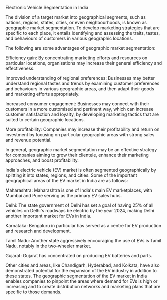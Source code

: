 Electronic Vehicle Segmentation in India 


The division of a target market into geographical segments, such as nations, regions, states, cities, or even neighbourhoods, is known as geographic market segmentation. To develop marketing strategies that are specific to each place, it entails identifying and assessing the traits, tastes, and behaviours of customers in various geographic locations.

The following are some advantages of geographic market segmentation:

Efficiency gain: By concentrating marketing efforts and resources on particular locations, organisations may increase their general efficiency and effectiveness.

Improved understanding of regional preferences: Businesses may better understand regional tastes and trends by examining customer preferences and behaviours in various geographic areas, and then adapt their goods and marketing efforts appropriately.

Increased consumer engagement: Businesses may connect with their customers in a more customised and pertinent way, which can increase customer satisfaction and loyalty, by developing marketing tactics that are suited to certain geographic locations.

More profitability: Companies may increase their profitability and return on investment by focusing on particular geographic areas with strong sales and revenue potential.

In general, geographic market segmentation may be an effective strategy for companies aiming to grow their clientele, enhance their marketing approaches, and boost profitability.

India's electric vehicle (EV) market is often segmented geographically by splitting it into states, regions, and cities. Some of the important geographical areas of the EV market in India are as follows:

Maharashtra: Maharashtra is one of India's main EV marketplaces, with Mumbai and Pune serving as the primary EV sales hubs.

Delhi: The state government of Delhi has set a goal of having 25% of all vehicles on Delhi's roadways be electric by the year 2024, making Delhi another important market for EVs in India.

Karnataka: Bengaluru in particular has served as a centre for EV production and research and development.

Tamil Nadu: Another state aggressively encouraging the use of EVs is Tamil Nadu, notably in the two-wheeler market.

Gujarat: Gujarat has concentrated on producing EV batteries and parts.

Other cities and areas, like Chandigarh, Hyderabad, and Kolkata, have also demonstrated potential for the expansion of the EV industry in addition to these states. The geographic segmentation of the EV market in India enables companies to pinpoint the areas where demand for EVs is high or increasing and to create distribution networks and marketing plans that are specific to those demands.
